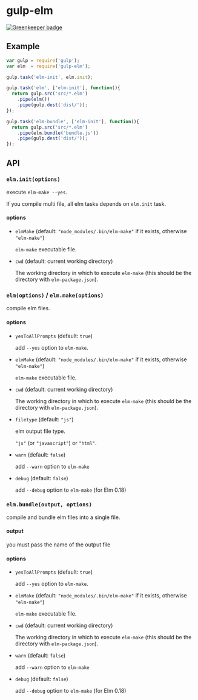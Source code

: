gulp-elm
===

[![Greenkeeper badge](https://badges.greenkeeper.io/gulp-elm/gulp-elm.svg)](https://greenkeeper.io/)

Example
---

```.js
var gulp = require('gulp');
var elm  = require('gulp-elm');

gulp.task('elm-init', elm.init);

gulp.task('elm', ['elm-init'], function(){
  return gulp.src('src/*.elm')
    .pipe(elm())
    .pipe(gulp.dest('dist/'));
});

gulp.task('elm-bundle', ['elm-init'], function(){
  return gulp.src('src/*.elm')
    .pipe(elm.bundle('bundle.js'))
    .pipe(gulp.dest('dist/'));
});
```

API
---

### `elm.init(options)`

execute `elm-make --yes`.

If you compile multi file, all elm tasks depends on `elm.init` task.

#### options

* `elmMake` (default: `"node_modules/.bin/elm-make"` if it exists, otherwise `"elm-make"`)

    `elm-make` executable file.

* `cwd` (default: current working directory)

    The working directory in which to execute `elm-make` (this should be the directory with `elm-package.json`).

### `elm(options)` / `elm.make(options)`

compile elm files.

#### options

* `yesToAllPrompts` (default: `true`)

    add `--yes` option to `elm-make`.

* `elmMake` (default: `"node_modules/.bin/elm-make"` if it exists, otherwise `"elm-make"`)

    `elm-make` executable file.

* `cwd` (default: current working directory)

    The working directory in which to execute `elm-make` (this should be the directory with `elm-package.json`).

* `filetype` (default: `"js"`)

    elm output file type.

    `"js"` (or `"javascript"`) or `"html"`.

* `warn` (default: `false`)

    add `--warn` option to `elm-make`

* `debug` (default: `false`)

    add `--debug` option to `elm-make` (for Elm 0.18)

### `elm.bundle(output, options)`

compile and bundle elm files into a single file.

#### output

  you must pass the name of the output file

#### options

* `yesToAllPrompts` (default: `true`)

    add `--yes` option to `elm-make`.

* `elmMake` (default: `"node_modules/.bin/elm-make"` if it exists, otherwise `"elm-make"`)

    `elm-make` executable file.

* `cwd` (default: current working directory)

    The working directory in which to execute `elm-make` (this should be the directory with `elm-package.json`).

* `warn` (default: `false`)

    add `--warn` option to `elm-make`

* `debug` (default: `false`)

    add `--debug` option to `elm-make` (for Elm 0.18)
